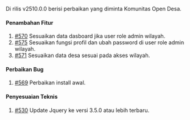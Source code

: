 Di rilis v2510.0.0 berisi perbaikan yang diminta Komunitas Open Desa.

#### Penambahan Fitur

1. [#570](https://github.com/OpenSID/pantau/issues/570) Sesuaikan data dasboard jika user role admin wilayah.
2. [#575](https://github.com/OpenSID/pantau/issues/575) Sesuaikan fungsi profil dan ubah password di user role admin wilayah.
3. [#571](https://github.com/OpenSID/pantau/issues/571) Sesuaikan data desa sesuai pada akses wilayah. 

#### Perbaikan Bug

1. [#569](https://github.com/OpenSID/pantau/issues/569) Perbaikan install awal.

#### Penyesuaian Teknis

1. [#530](https://github.com/OpenSID/pantau/issues/530) Update Jquery ke versi 3.5.0 atau lebih terbaru.
